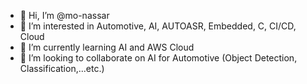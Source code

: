 - 👋 Hi, I’m @mo-nassar
- 👀 I’m interested in Automotive, AI, AUTOASR, Embedded, C, CI/CD, Cloud
- 🌱 I’m currently learning AI and AWS Cloud
- 💞️ I’m looking to collaborate on AI for Automotive (Object Detection, Classification,...etc.)

<!---
mo-nassar/mo-nassar is a ✨ special ✨ repository because its `README.md` (this file) appears on your GitHub profile.
You can click the Preview link to take a look at your changes.
--->
